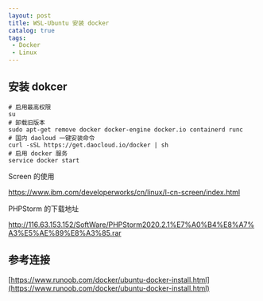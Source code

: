 ```yaml
---
layout: post
title: WSL-Ubuntu 安装 docker
catalog: true
tags: 
 - Docker
 - Linux
---
```


## 安装 dokcer


```shell
# 启用最高权限
su
# 卸载旧版本
sudo apt-get remove docker docker-engine docker.io containerd runc
# 国内 daoloud 一键安装命令
curl -sSL https://get.daocloud.io/docker | sh
# 启用 docker 服务
service docker start
```



Screen 的使用

https://www.ibm.com/developerworks/cn/linux/l-cn-screen/index.html



PHPStorm 的下载地址

http://116.63.153.152/SoftWare/PHPStorm2020.2.1%E7%A0%B4%E8%A7%A3%E5%AE%89%E8%A3%85.rar

## 参考连接

[https://www.runoob.com/docker/ubuntu-docker-install.html](https://www.runoob.com/docker/ubuntu-docker-install.html)



